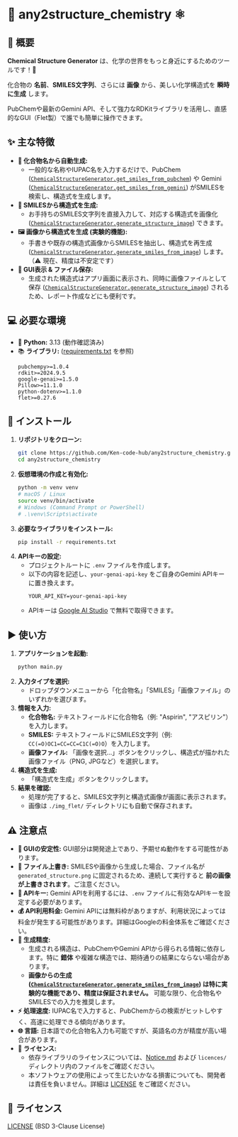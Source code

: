 # 🧪 any2structure_chemistry ⚛️

## 🌟 概要

**Chemical Structure Generator** は、化学の世界をもっと身近にするためのツールです！🧪

化合物の **名前**、**SMILES文字列**、さらには **画像** から、美しい化学構造式を **瞬時に生成** します。

PubChemや最新のGemini API、そして強力なRDKitライブラリを活用し、直感的なGUI（Flet製）で誰でも簡単に操作できます。

## ✨ 主な特徴

*   **🧠 化合物名から自動生成:**
    *   一般的な名称やIUPAC名を入力するだけで、PubChem ([`ChemicalStructureGenerator.get_smiles_from_pubchem`](any2structure.py)) や Gemini ([`ChemicalStructureGenerator.get_smiles_from_gemini`](any2structure.py)) がSMILESを検索し、構造式を生成します。
*   **📝 SMILESから構造式を生成:**
    *   お手持ちのSMILES文字列を直接入力して、対応する構造式を画像化 ([`ChemicalStructureGenerator.generate_structure_image`](any2structure.py)) できます。
*   **🖼️ 画像から構造式を生成 (実験的機能):**
    *   手書きや既存の構造式画像からSMILESを抽出し、構造式を再生成 ([`ChemicalStructureGenerator.generate_smiles_from_image`](any2structure.py)) します。（⚠️ 現在、精度は不安定です）
*   **💾 GUI表示 & ファイル保存:**
    *   生成された構造式はアプリ画面に表示され、同時に画像ファイルとして保存 ([`ChemicalStructureGenerator.generate_structure_image`](any2structure.py)) されるため、レポート作成などにも便利です。

## 💻 必要な環境

*   🐍 **Python:** 3.13 (動作確認済み)
*   📚 **ライブラリ:** ([requirements.txt](requirements.txt) を参照)
    ```
    pubchempy>=1.0.4
    rdkit>=2024.9.5
    google-genai>=1.5.0
    Pillow>=11.1.0
    python-dotenv>=1.1.0
    flet>=0.27.6
    ```

## 🚀 インストール

1.  **リポジトリをクローン:** 
    ```bash
    git clone https://github.com/Ken-code-hub/any2structure_chemistry.git
    cd any2structure_chemistry
    ```
2.  **仮想環境の作成と有効化:**
    ```bash
    python -m venv venv
    # macOS / Linux
    source venv/bin/activate
    # Windows (Command Prompt or PowerShell)
    # .\venv\Scripts\activate
    ```
3.  **必要なライブラリをインストール:**
    ```bash
    pip install -r requirements.txt
    ```
4.  **APIキーの設定:**
    *   プロジェクトルートに `.env` ファイルを作成します。
    *   以下の内容を記述し、`your-genai-api-key` をご自身のGemini APIキーに置き換えます。
        ```dotenv
        YOUR_API_KEY=your-genai-api-key
        ```
    *   APIキーは [Google AI Studio](https://aistudio.google.com) で無料で取得できます。

## ▶️ 使い方

1.  **アプリケーションを起動:**
    ```bash
    python main.py
    ```
2.  **入力タイプを選択:**
    *   ドロップダウンメニューから「化合物名」「SMILES」「画像ファイル」のいずれかを選びます。
3.  **情報を入力:**
    *   **化合物名:** テキストフィールドに化合物名（例: "Aspirin", "アスピリン"）を入力します。
    *   **SMILES:** テキストフィールドにSMILES文字列（例: `CC(=O)OC1=CC=CC=C1C(=O)O`）を入力します。
    *   **画像ファイル:** 「画像を選択...」ボタンをクリックし、構造式が描かれた画像ファイル（PNG, JPGなど）を選択します。
4.  **構造式を生成:**
    *   「構造式を生成」ボタンをクリックします。
5.  **結果を確認:**
    *   処理が完了すると、SMILES文字列と構造式画像が画面に表示されます。
    *   画像は `./img_flet/` ディレクトリにも自動で保存されます。

## ⚠️ 注意点

*   **🧪 GUIの安定性:** GUI部分は開発途上であり、予期せぬ動作をする可能性があります。
*   **💾 ファイル上書き:** SMILESや画像から生成した場合、ファイル名が `generated_structure.png` に固定されるため、連続して実行すると **前の画像が上書きされます**。ご注意ください。
*   **🔑 APIキー:** Gemini APIを利用するには、`.env` ファイルに有効なAPIキーを設定する必要があります。
*   **💰 API利用料金:** Gemini APIには無料枠がありますが、利用状況によっては料金が発生する可能性があります。詳細はGoogleの料金体系をご確認ください。
*   **🔬 生成精度:**
    *   生成される構造は、PubChemやGemini APIから得られる情報に依存します。特に **錯体** や複雑な構造では、期待通りの結果にならない場合があります。
    *   **画像からの生成 ([`ChemicalStructureGenerator.generate_smiles_from_image`](any2structure.py)) は特に実験的な機能であり、精度は保証されません。** 可能な限り、化合物名やSMILESでの入力を推奨します。
*   **⚡ 処理速度:** IUPAC名で入力すると、PubChemからの検索がヒットしやすく、高速に処理できる傾向があります。
*   **🌐 言語:** 日本語での化合物名入力も可能ですが、英語名の方が精度が高い場合があります。
*   **📜 ライセンス:**
    *   依存ライブラリのライセンスについては、[Notice.md](Notice.md) および `licences/` ディレクトリ内のファイルをご確認ください。
    *   本ソフトウェアの使用によって生じたいかなる損害についても、開発者は責任を負いません。詳細は [LICENSE](LICENSE) をご確認ください。

## 📄 ライセンス

[LICENSE](LICENSE) (BSD 3-Clause License)
